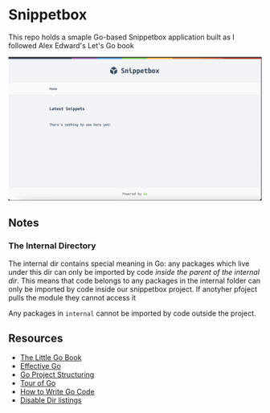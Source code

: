 # Snippetbox

This repo holds a smaple Go-based Snippetbox application built as I followed Alex Edward's Let's Go book

![ui](./docs/res/snippetbox-ui.png)

## Notes

### The Internal Directory
The internal dir contains special meaning in Go: any packages which live under this dir can only be imported by code *inside the parent of the internal dir*. This means that code belongs to any packages in the internal folder can only be imported by code inside our snippetbox project. If anotyher pfoject pulls the module they cannot access it

Any packages in `internal` cannot be imported by code outside the project.

## Resources
- [The Little Go Book](https://www.openmymind.net/assets/go/go.pdf)
- [Effective Go](https://go.dev/doc/effective_go)
- [Go Project Structuring](https://go.dev/doc/modules/layout#server-project)
- [Tour of Go](https://go.dev/tour/moretypes/13)
- [How to Write Go Code](https://go.dev/doc/code)
- [Disable Dir listings](https://www.alexedwards.net/blog/disable-http-fileserver-directory-listings)
